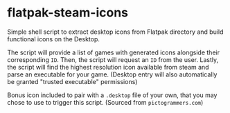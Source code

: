 # flatpak-steam-icons
Simple shell script to extract desktop icons from Flatpak directory and build functional icons on the Desktop.

The script will provide a list of games with generated icons alongside their corresponding `ID`. 
Then, the script will request an `ID` from the user.
Lastly, the script will find the highest resolution icon available from steam and parse an executable for your game. (Desktop entry will also automatically be granted "trusted executable" permissions) 

Bonus icon included to pair with a `.desktop` file of your own, that you may chose to use to trigger this script. (Sourced from `pictogrammers.com`)
